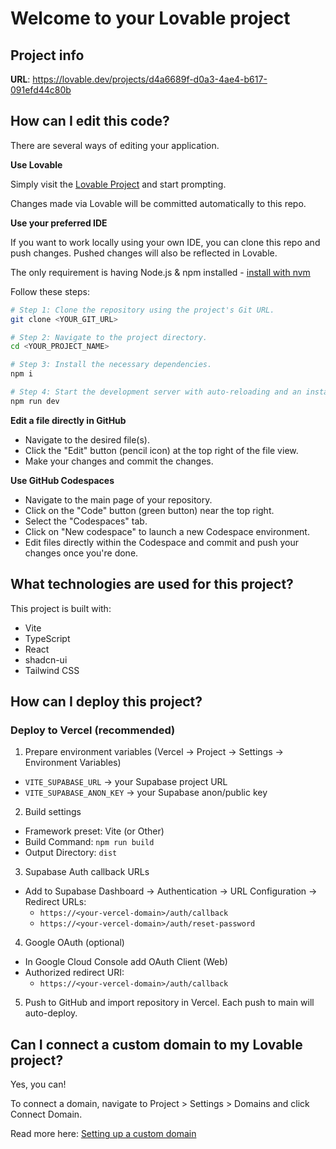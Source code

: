 # Welcome to your Lovable project

## Project info

**URL**: https://lovable.dev/projects/d4a6689f-d0a3-4ae4-b617-091efd44c80b

## How can I edit this code?

There are several ways of editing your application.

**Use Lovable**

Simply visit the [Lovable Project](https://lovable.dev/projects/d4a6689f-d0a3-4ae4-b617-091efd44c80b) and start prompting.

Changes made via Lovable will be committed automatically to this repo.

**Use your preferred IDE**

If you want to work locally using your own IDE, you can clone this repo and push changes. Pushed changes will also be reflected in Lovable.

The only requirement is having Node.js & npm installed - [install with nvm](https://github.com/nvm-sh/nvm#installing-and-updating)

Follow these steps:

```sh
# Step 1: Clone the repository using the project's Git URL.
git clone <YOUR_GIT_URL>

# Step 2: Navigate to the project directory.
cd <YOUR_PROJECT_NAME>

# Step 3: Install the necessary dependencies.
npm i

# Step 4: Start the development server with auto-reloading and an instant preview.
npm run dev
```

**Edit a file directly in GitHub**

- Navigate to the desired file(s).
- Click the "Edit" button (pencil icon) at the top right of the file view.
- Make your changes and commit the changes.

**Use GitHub Codespaces**

- Navigate to the main page of your repository.
- Click on the "Code" button (green button) near the top right.
- Select the "Codespaces" tab.
- Click on "New codespace" to launch a new Codespace environment.
- Edit files directly within the Codespace and commit and push your changes once you're done.

## What technologies are used for this project?

This project is built with:

- Vite
- TypeScript
- React
- shadcn-ui
- Tailwind CSS

## How can I deploy this project?

### Deploy to Vercel (recommended)

1) Prepare environment variables (Vercel → Project → Settings → Environment Variables)

- `VITE_SUPABASE_URL` → your Supabase project URL
- `VITE_SUPABASE_ANON_KEY` → your Supabase anon/public key

2) Build settings

- Framework preset: Vite (or Other)
- Build Command: `npm run build`
- Output Directory: `dist`

3) Supabase Auth callback URLs

- Add to Supabase Dashboard → Authentication → URL Configuration → Redirect URLs:
  - `https://<your-vercel-domain>/auth/callback`
  - `https://<your-vercel-domain>/auth/reset-password`

4) Google OAuth (optional)

- In Google Cloud Console add OAuth Client (Web)
- Authorized redirect URI:
  - `https://<your-vercel-domain>/auth/callback`

5) Push to GitHub and import repository in Vercel. Each push to main will auto-deploy.

## Can I connect a custom domain to my Lovable project?

Yes, you can!

To connect a domain, navigate to Project > Settings > Domains and click Connect Domain.

Read more here: [Setting up a custom domain](https://docs.lovable.dev/tips-tricks/custom-domain#step-by-step-guide)
